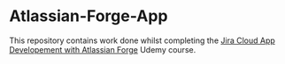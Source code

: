 # Atlassian-Forge-App
This repository contains work done whilst completing the [Jira Cloud App Developement with Atlassian Forge](https://www.udemy.com/course/jira-cloud-app-development-with-atlassian-forge/) Udemy course.
